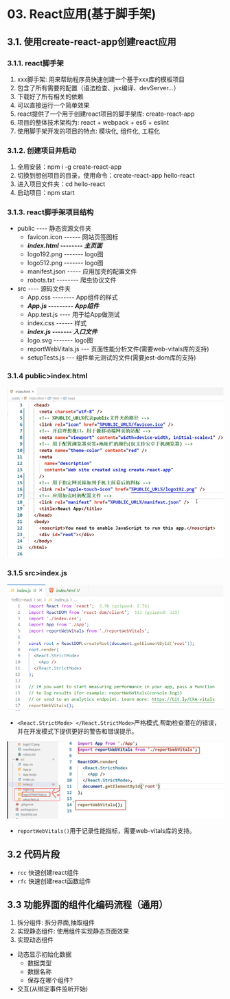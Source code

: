 # 03. React应用(基于脚手架)

## 3.1. 使用create-react-app创建react应用
### 3.1.1. react脚手架
1.	xxx脚手架: 用来帮助程序员快速创建一个基于xxx库的模板项目
1.	包含了所有需要的配置（语法检查、jsx编译、devServer…）
2.	下载好了所有相关的依赖
3.	可以直接运行一个简单效果
2.	react提供了一个用于创建react项目的脚手架库: create-react-app
3.	项目的整体技术架构为:  react + webpack + es6 + eslint
4.	使用脚手架开发的项目的特点: 模块化, 组件化, 工程化

### 3.1.2. 创建项目并启动

1. 全局安装：npm i -g create-react-app
2. 切换到想创项目的目录，使用命令：create-react-app hello-react
3. 进入项目文件夹：cd hello-react
4. 启动项目：npm start

### 3.1.3. react脚手架项目结构
- public ---- 静态资源文件夹
  - favicon.icon ------ 网站页签图标
  - ***index.html -------- 主页面***
  - logo192.png ------- logo图
  - logo512.png ------- logo图
  - manifest.json ----- 应用加壳的配置文件
  - robots.txt -------- 爬虫协议文件
- src ---- 源码文件夹
  - App.css -------- App组件的样式
  - ***App.js --------- App组件***
  - App.test.js ---- 用于给App做测试
  - index.css ------ 样式
  - ***index.js ------- 入口文件***
  - logo.svg ------- logo图
  - reportWebVitals.js --- 页面性能分析文件(需要web-vitals库的支持)
  - setupTests.js --- 组件单元测试的文件(需要jest-dom库的支持)

### 3.1.4 public>index.html

![alt text](image-6.png)

### 3.1.5 src>index.js

![alt text](image-7.png)

- ```<React.StrictMode> </React.StrictMode>```严格模式,帮助检查潜在的错误，并在开发模式下提供更好的警告和错误提示。

![alt text](image-8.png)

- ```reportWebVitals()```用于记录性能指标，需要web-vitals库的支持。

## 3.2 代码片段

- ```rcc``` 快速创建react组件
- ```rfc``` 快速创建react函数组件

## 3.3 功能界面的组件化编码流程（通用）
1. 拆分组件: 拆分界面,抽取组件
2. 实现静态组件: 使用组件实现静态页面效果
3. 实现动态组件
  - 动态显示初始化数据
    - 数据类型
    - 数据名称
    - 保存在哪个组件?
  - 交互(从绑定事件监听开始)